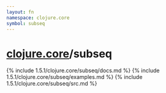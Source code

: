```yaml
---
layout: fn
namespace: clojure.core
symbol: subseq
---
```


# [clojure.core](../)/subseq

{% include 1.5.1/clojure.core/subseq/docs.md %}
{% include 1.5.1/clojure.core/subseq/examples.md %}
{% include 1.5.1/clojure.core/subseq/src.md %}

